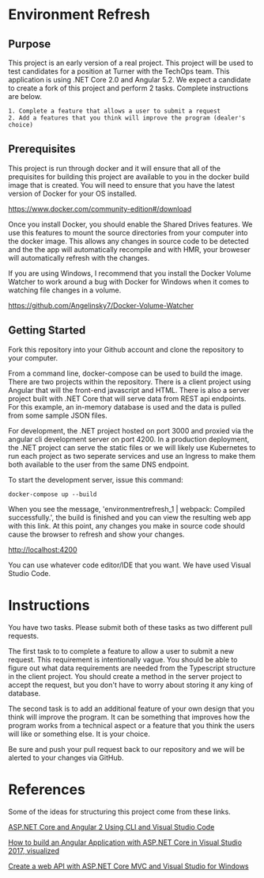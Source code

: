 # Environment Refresh

## Purpose
This project is an early version of a real project.  This project will be used to test candidates for a position at Turner with the TechOps team.  This application is using .NET Core 2.0 and Angular 5.2.  We expect a candidate to create a fork of this project and perform 2 tasks.  Complete instructions are below.

    1. Complete a feature that allows a user to submit a request
    2. Add a features that you think will improve the program (dealer's choice)

## Prerequisites
This project is run through docker and it will ensure that all of the prequisites for building this project are available to you in the docker build image that is created.  You will need to ensure that you have the latest version of Docker for your OS installed.  

https://www.docker.com/community-edition#/download

Once you install Docker, you should enable the Shared Drives features.  We use this features to mount the source directories from your computer into the docker image.  This allows any changes in source code to be detected and the the app will automatically recompile and with HMR, your broweser will automatically refresh with the changes.

If you are using Windows, I recommend that you install the Docker Volume Watcher to work around a bug with Docker for Windows when it comes to watching file changes in a volume.

https://github.com/Angelinsky7/Docker-Volume-Watcher


## Getting Started
Fork this repository into your Github account and clone the repository to your computer.

From a command line, docker-compose can be used to build the image.  There are two projects within the repository.  There is a client project using Angular that will the front-end javascript and HTML.  There is also a server project built with .NET Core that will serve data from REST api endpoints.  For this example, an in-memory database is used and the data is pulled from some sample JSON files.

For development, the .NET project hosted on port 3000 and proxied via the angular cli development server on port 4200.  In a production deployment, the .NET project can serve the static files or we will likely use Kubernetes to run each project as two seperate services and use an Ingress to make them both available to the user from the same DNS endpoint.

To start the development server, issue this command:
```
docker-compose up --build
```
When you see the message, 'environmentrefresh_1  | webpack: Compiled successfully.', the build is finished and you can view the resulting web app with this link.  At this point, any changes you make in source code should cause the browser to refresh and show your changes.

[http://localhost:4200](http://localhost:4200)

You can use whatever code editor/IDE that you want.  We have used Visual Studio Code.

# Instructions

You have two tasks.  Please submit both of these tasks as two different pull requests.

The first task to to complete a feature to allow a user to submit a new request.  This requirement is intentionally vague.  You should be able to figure out what data requirements are needed from the Typescript structure in the client project.  You should create a method in the server project to accept the request, but you don't have to worry about storing it any king of database.

The second task is to add an additional feature of your own design that you think will improve the program.  It can be something that improves how the program works from a technical aspect or a feature that you think the users will like or something else.  It is your choice.

Be sure and push your pull request back to our repository and we will be alerted to your changes via GitHub.

# References
Some of the ideas for structuring this project come from these links.

[ASP.NET Core and Angular 2 Using CLI and Visual Studio Code](https://dzone.com/articles/aspnet-core-and-angular-2-using-cli-and-visual-stu)

[How to build an Angular Application with ASP.NET Core in Visual Studio 2017, visualized](https://medium.com/@levifuller/building-an-angular-application-with-asp-net-core-in-visual-studio-2017-visualized-f4b163830eaa)

[Create a web API with ASP.NET Core MVC and Visual Studio for Windows](https://docs.microsoft.com/en-us/aspnet/core/tutorials/first-web-api)
